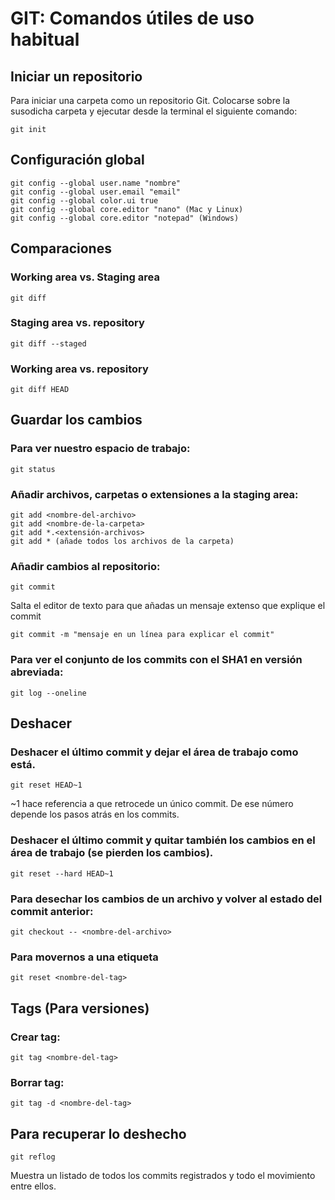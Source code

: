 # GIT: Comandos útiles de uso habitual 

## Iniciar un repositorio
Para iniciar una carpeta como un repositorio Git. Colocarse sobre la susodicha carpeta y ejecutar desde la terminal el siguiente comando: 
```
git init
```
## Configuración global
```
git config --global user.name "nombre"
git config --global user.email "email"
git config --global color.ui true
git config --global core.editor "nano" (Mac y Linux)
git config --global core.editor "notepad" (Windows)
```

## Comparaciones

### Working area vs. Staging area
```
git diff
```
### Staging area vs. repository
```
git diff --staged
```
### Working area vs. repository
```
git diff HEAD
```

## Guardar los cambios

### Para ver nuestro espacio de trabajo:
```
git status
```

### Añadir archivos, carpetas o extensiones a la staging area:
```
git add <nombre-del-archivo>
git add <nombre-de-la-carpeta>
git add *.<extensión-archivos>
git add * (añade todos los archivos de la carpeta)
```

### Añadir cambios al repositorio:
```
git commit
```
Salta el editor de texto para que añadas un mensaje extenso que explique el commit

```
git commit -m "mensaje en un línea para explicar el commit"
```

### Para ver el conjunto de los commits con el SHA1 en versión abreviada:
```
git log --oneline
```


## Deshacer

### Deshacer el último commit y dejar el área de trabajo como está.
```
git reset HEAD~1
```
~1 hace referencia a que retrocede un único commit. De ese número depende los pasos atrás en los commits.

### Deshacer el último commit y quitar también los cambios en el área de trabajo (se pierden los cambios).
```
git reset --hard HEAD~1
```
### Para desechar los cambios de un archivo y volver al estado del commit anterior:
```
git checkout -- <nombre-del-archivo>
```
### Para movernos a una etiqueta
```
git reset <nombre-del-tag>
```

## Tags (Para versiones)

### Crear tag:
```
git tag <nombre-del-tag>
```

### Borrar tag:
```
git tag -d <nombre-del-tag>
```

## Para recuperar lo deshecho
```
git reflog
```
Muestra un listado de todos los commits registrados y todo el movimiento entre ellos.


